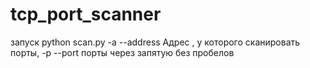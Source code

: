 # tcp_port_scanner

запуск python scan.py -a --address Адрес , у которого сканировать порты,
                      -p --port порты через запятую без пробелов
